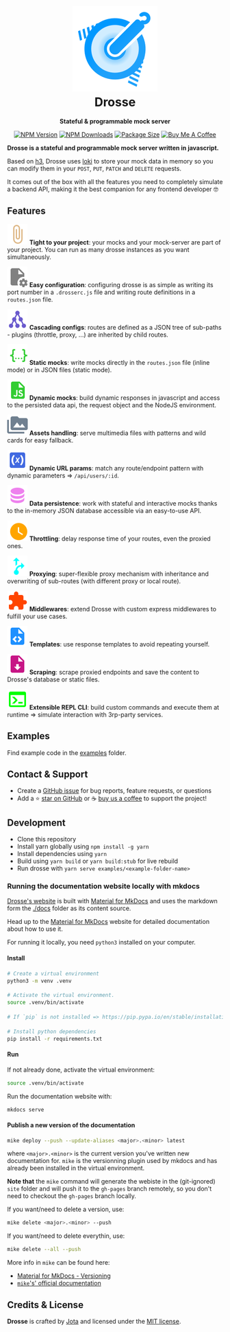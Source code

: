 <div align="center">
  <h1>
    <img src="https://raw.githubusercontent.com/jota-one/drosse/master/docs/_media/drosse-logo.svg"/>
    <br>
    Drosse
  </h1>
  <p><strong>Stateful & programmable mock server</strong></p>

[![NPM Version](https://flat.badgen.net/npm/v/@jota-one/drosse)](https://www.npmjs.com/package/@jota-one/drosse)
[![NPM Downloads](https://flat.badgen.net/npm/dt/@jota-one/drosse)](https://www.npmjs.com/package/@jota-one/drosse)
[![Package Size](https://flat.badgen.net/packagephobia/install/@jota-one/drosse)](https://packagephobia.now.sh/result?p=@jota-one/drosse)
[![Buy Me A Coffee][bmc-shield-src]][bmc-href]

<!-- Badges -->

[bmc-src]: https://bmc-cdn.nyc3.digitaloceanspaces.com/BMC-button-images/custom_images/orange_img.png
[bmc-href]: https://www.buymeacoffee.com/drosse
[bmc-shield-src]: https://img.shields.io/static/v1?message=Buy%20me%20a%20coffee&logo=buy-me-a-coffee&style=flat-square&label=Sponsor&logoColor=white&color=ff813f

</div>

**Drosse is a stateful and programmable mock server written in javascript.**

Based on [h3](https://github.com/unjs/h3), Drosse uses [loki](https://github.com/techfort/LokiJS)
to store your mock data in memory so you can modify them in your
`POST`, `PUT`, `PATCH` and `DELETE` requests.

It comes out of the box with all the features you need to completely simulate a backend API,
making it the best companion for any frontend developer 🤓

## Features

![](./docs/_media/paperclip.svg) **Tight to your project**: your mocks and your mock-server are part of your project. You can run as many drosse instances as you want simultaneously.

![](./docs/_media/configuration.svg) **Easy configuration**: configuring drosse is as simple as writing its port number in a `.drosserc.js` file and writing route definitions in a `routes.json` file.

![](./docs/_media/cascading.svg) **Cascading configs**: routes are defined as a JSON tree of sub-paths - plugins (throttle, proxy, ...) are inherited by child routes.

![](./docs/_media/static-mocks.svg) **Static mocks**: write mocks directly in the `routes.json` file (inline mode) or in JSON files (static mode).

![](./docs/_media/dynamic-mocks.svg) **Dynamic mocks**: build dynamic responses in javascript and access to the persisted data api, the request object and the NodeJS environment.

![](./docs/_media/assets.svg) **Assets handling**: serve multimedia files with patterns and wild cards for easy fallback.

![](./docs/_media/url-param.svg) **Dynamic URL params**: match any route/endpoint pattern with dynamic parameters => `/api/users/:id`.

![](./docs/_media/database.svg) **Data persistence**: work with stateful and interactive mocks thanks to the in-memory JSON database accessible via an easy-to-use API.

![](./docs/_media/throttle.svg) **Throttling**: delay response time of your routes, even the proxied ones.

![](./docs/_media/proxy.svg) **Proxying**: super-flexible proxy mechanism with inheritance and overwriting of sub-routes (with different proxy or local route).

![](./docs/_media/middleware.svg) **Middlewares**: extend Drosse with custom express middlewares to fulfill your use cases.

![](./docs/_media/template.svg) **Templates**: use response templates to avoid repeating yourself.

![](./docs/_media/scrape.svg) **Scraping**: scrape proxied endpoints and save the content to Drosse's database or static files.

![](./docs/_media/cli.svg) **Extensible REPL CLI**: build custom commands and execute them at runtime => simulate interaction with 3rp-party services.

## Examples

Find example code in the [examples](./examples) folder.

## Contact & Support

- Create a [GitHub issue](https://github.com/jota-one/drosse/issues) for bug reports, feature requests, or questions
- Add a ⭐️ [star on GitHub](https://github.com/jota-one/drosse) or ☕️ [buy us a coffee](https://www.buymeacoffee.com/drosse) to support the project!

## Development

- Clone this repository
- Install yarn globally using `npm install -g yarn`
- Install dependencies using `yarn`
- Build using `yarn build` or `yarn build:stub` for live rebuild
- Run drosse with `yarn serve examples/<example-folder-name>`

### Running the documentation website locally with mkdocs

[Drosse's website](https://drosse.dev) is built with [Material for MkDocs](https://squidfunk.github.io/mkdocs-material/)
and uses the markdown form the [./docs](./docs/) folder as its content source.

Head up to the [Material for MkDocs](https://squidfunk.github.io/mkdocs-material/) website for detailed documentation about how to use it.

For running it locally, you need `python3` installed on your computer.

#### Install
```sh
# Create a virtual environment
python3 -m venv .venv

# Activate the virtual environment.
source .venv/bin/activate

# If `pip` is not installed => https://pip.pypa.io/en/stable/installation/

# Install python dependencies
pip install -r requirements.txt
```

#### Run
If not already done, activate the virtual environment:
```sh
source .venv/bin/activate
```

Run the documentation website with:
```sh
mkdocs serve
```

#### Publish a new version of the documentation
```sh
mike deploy --push --update-aliases <major>.<minor> latest
```

where `<major>.<minor>` is the current version you've written new documentation for.
`mike` is the versionning plugin used by mkdocs and has already been installed in the virtual environment.

**Note that** the `mike` command will generate the webiste in the (git-ignored) `site` folder and will
push it to the `gh-pages` branch remotely, so you don't need to checkout the `gh-pages` branch locally.

If you want/need to delete a version, use:
```sh
mike delete <major>.<minor> --push
```

If you want/need to delete everythin, use:
```sh
mike delete --all --push
```


More info in `mike` can be found here:
- [Material for MkDocs - Versioning](https://squidfunk.github.io/mkdocs-material/setup/setting-up-versioning/?h=version)
- [`mike`'s' official documentation](https://github.com/jimporter/mike)


## Credits & License

**Drosse** is crafted by [Jota](https://jota.one) and licensed under the [MIT license](https://github.com/jota-one/drosse/blob/master/LICENSE).
